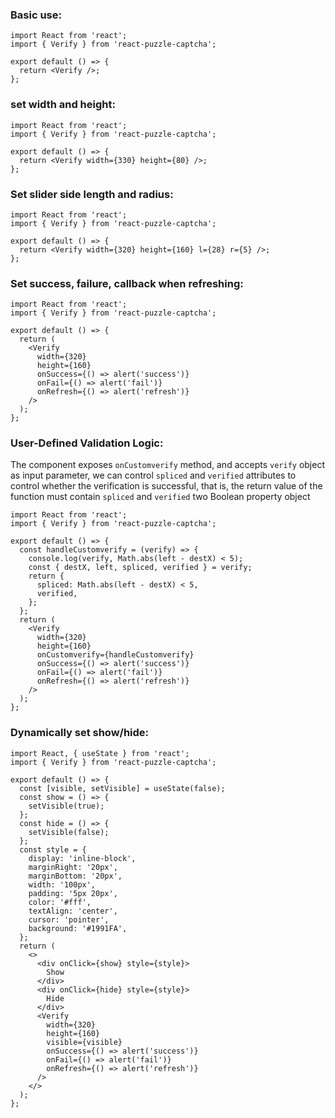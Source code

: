 ### Basic use:

```tsx
import React from 'react';
import { Verify } from 'react-puzzle-captcha';

export default () => {
  return <Verify />;
};
```

### set width and height:

```tsx
import React from 'react';
import { Verify } from 'react-puzzle-captcha';

export default () => {
  return <Verify width={330} height={80} />;
};
```

### Set slider side length and radius:

```tsx
import React from 'react';
import { Verify } from 'react-puzzle-captcha';

export default () => {
  return <Verify width={320} height={160} l={28} r={5} />;
};
```

### Set success, failure, callback when refreshing:

```tsx
import React from 'react';
import { Verify } from 'react-puzzle-captcha';

export default () => {
  return (
    <Verify
      width={320}
      height={160}
      onSuccess={() => alert('success')}
      onFail={() => alert('fail')}
      onRefresh={() => alert('refresh')}
    />
  );
};
```

### User-Defined Validation Logic:

The component exposes `onCustomverify` method, and accepts `verify` object as input parameter, we can control `spliced` and `verified` attributes to control whether the verification is successful, that is, the return value of the function must contain `spliced` and `verified` two Boolean property object

```tsx
import React from 'react';
import { Verify } from 'react-puzzle-captcha';

export default () => {
  const handleCustomverify = (verify) => {
    console.log(verify, Math.abs(left - destX) < 5);
    const { destX, left, spliced, verified } = verify;
    return {
      spliced: Math.abs(left - destX) < 5,
      verified,
    };
  };
  return (
    <Verify
      width={320}
      height={160}
      onCustomverify={handleCustomverify}
      onSuccess={() => alert('success')}
      onFail={() => alert('fail')}
      onRefresh={() => alert('refresh')}
    />
  );
};
```

### Dynamically set show/hide:

```tsx
import React, { useState } from 'react';
import { Verify } from 'react-puzzle-captcha';

export default () => {
  const [visible, setVisible] = useState(false);
  const show = () => {
    setVisible(true);
  };
  const hide = () => {
    setVisible(false);
  };
  const style = {
    display: 'inline-block',
    marginRight: '20px',
    marginBottom: '20px',
    width: '100px',
    padding: '5px 20px',
    color: '#fff',
    textAlign: 'center',
    cursor: 'pointer',
    background: '#1991FA',
  };
  return (
    <>
      <div onClick={show} style={style}>
        Show
      </div>
      <div onClick={hide} style={style}>
        Hide
      </div>
      <Verify
        width={320}
        height={160}
        visible={visible}
        onSuccess={() => alert('success')}
        onFail={() => alert('fail')}
        onRefresh={() => alert('refresh')}
      />
    </>
  );
};
```

<API></API>
